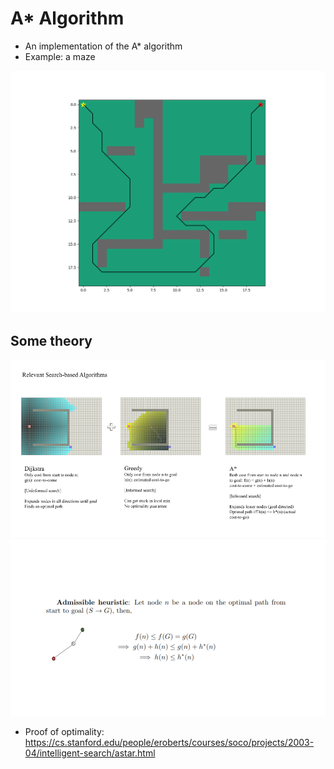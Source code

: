 # A* Algorithm

- An implementation of the A* algorithm
- Example: a maze

![alt text](https://github.com/autonomous-viranjan/A-star/blob/main/astar-on-maze.png)

## Some theory

![alt text](https://github.com/autonomous-viranjan/A-star/blob/main/relevant-algo.png)
![alt text](https://github.com/autonomous-viranjan/A-star/blob/main/admissible-heuristic.png)

- Proof of optimality:
  https://cs.stanford.edu/people/eroberts/courses/soco/projects/2003-04/intelligent-search/astar.html
